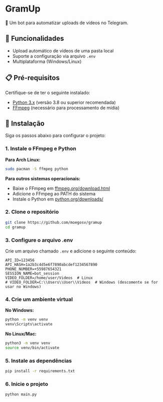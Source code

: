 # GramUp

📝 Um bot para automatizar uploads de vídeos no Telegram.

## 🚀 Funcionalidades
- Upload automático de vídeos de uma pasta local
- Suporte a configuração via arquivo `.env`
- Multiplataforma (Windows/Linux)

## 📋 Pré-requisitos

Certifique-se de ter o seguinte instalado:

- [Python 3.x](https://www.python.org/downloads/) (versão 3.8 ou superior recomendada)
- [FFmpeg](https://ffmpeg.org/download.html) (necessário para processamento de mídia)

## 🔧 Instalação

Siga os passos abaixo para configurar o projeto:

### 1. Instale o FFmpeg e Python

**Para Arch Linux:**
```bash
sudo pacman -S ffmpeg python
```

**Para outros sistemas operacionais:**
- Baixe o FFmpeg em [ffmpeg.org/download.html](https://ffmpeg.org/download.html)
- Adicione o FFmpeg ao PATH do sistema
- Instale o Python em [python.org/downloads/](https://python.org/downloads/)

### 2. Clone o repositório
```bash
git clone https://github.com/moegosv/gramup
cd gramup
```

### 3. Configure o arquivo .env
Crie um arquivo chamado `.env` e adicione o seguinte conteúdo:
```
API_ID=123456
API_HASH=1a2b3c4d5e6f7890abcdef1234567890
PHONE_NUMBER=+55987654321
SESSION_NAME=bot_session
VIDEO_FOLDER=/home/user/Videos  # Linux
# VIDEO_FOLDER=C:\\Users\\User\\Videos  # Windows (descomente se for usar no Windows)
```

### 4. Crie um ambiente virtual
**No Windows:**
```bash
python -m venv venv
venv\Scripts\activate
```

**No Linux/Mac:**
```bash
python3 -m venv venv
source venv/bin/activate
```

### 5. Instale as dependências
```bash
pip install -r requirements.txt
```

### 6. Inicie o projeto
```bash
python main.py
```

